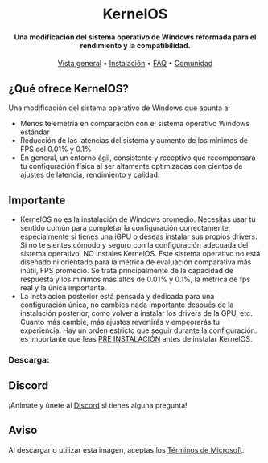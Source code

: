 <h1 align="center">
  <br>
  KernelOS
  <br>
</h1>
<h4 align="center">Una modificación del sistema operativo de Windows reformada para el rendimiento y la compatibilidad.</h4>

<p align="center">
  <a href="#¿Qué ofrece KernelOS?">Vista general</a>
  •
  <a href="https://github.com/Velytics/KernelOS/wiki/2.-Instalación">Instalación</a>
  •
  <a href="https://github.com/Velytics/KernelOS/wiki/1.-FAQ#contenido">FAQ</a>
  •
  <a href="#Discord">Comunidad</a>
</p>

## ¿Qué ofrece KernelOS?

Una modificación del sistema operativo de Windows que apunta a:

- Menos telemetría en comparación con el sistema operativo Windows estándar
- Reducción de las latencias del sistema y aumento de los mínimos de FPS del 0.01% y 0.1%
- En general, un entorno ágil, consistente y receptivo que recompensará tu configuración física al ser altamente optimizadas con cientos de ajustes de latencia, rendimiento y calidad.

## Importante

- KernelOS no es la instalación de Windows promedio. Necesitas usar tu sentido común para completar la configuración correctamente, especialmente si tienes una iGPU o deseas instalar sus propios drivers. Si no te sientes cómodo y seguro con la configuración adecuada del sistema operativo, NO instales KernelOS. Este sistema operativo no está diseñado ni orientado para la métrica de evaluación comparativa más inútil, FPS promedio. Se trata principalmente de la capacidad de respuesta y los mínimos más altos de 0.01% y 0.1%, la métrica de fps real y la única importante.
- La instalación posterior está pensada y dedicada para una configuración única, no cambies nada importante después de la instalación posterior, como volver a instalar los drivers de la GPU, etc. Cuanto más cambie, más ajustes revertirás y empeorarás tu experiencia. Hay un orden estricto que seguir durante la configuración. es importante que leas [PRE INSTALACIÓN]() antes de instalar KernelOS.

### Descarga:

## Discord
¡Anímate y únete al [Discord](https://discord.gg/xx6S3g3HzE) si tienes alguna pregunta!

## Aviso
Al descargar o utilizar esta imagen, aceptas los [Términos de Microsoft](https://www.microsoft.com/en-us/Useterms/Retail/Windows/10/UseTerms_Retail_Windows_10_English.htm).
